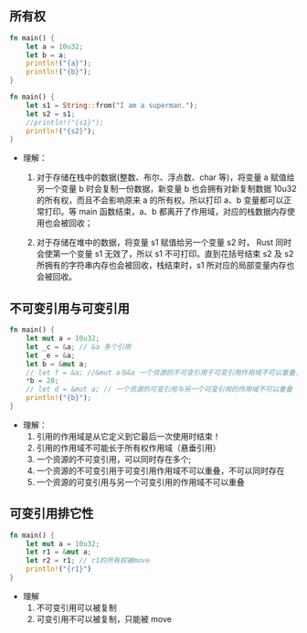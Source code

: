 ## 所有权

```rust
fn main() {
    let a = 10u32;
    let b = a;
    println!("{a}");
    println!("{b}");
}
```

```rust
fn main() {
    let s1 = String::from("I am a superman.");
    let s2 = s1;
    //println!("{s1}");
    println!("{s2}");
}
```

- 理解：

  1. 对于存储在栈中的数据(整数、布尔、浮点数、char 等)，将变量 a 赋值给另一个变量 b 时会复制一份数据，新变量 b 也会拥有对新复制数据 10u32 的所有权，而且不会影响原来 a 的所有权。所以打印 a、b 变量都可以正常打印。等 main 函数结束，a、b 都离开了作用域，对应的栈数据内存使用也会被回收；

  2. 对于存储在堆中的数据，将变量 s1 赋值给另一个变量 s2 时， Rust 同时会使第一个变量 s1 无效了，所以 s1 不可打印。直到花括号结束 s2 及 s2 所拥有的字符串内存也会被回收，栈结束时，s1 所对应的局部变量内存也会被回收。

## 不可变引用与可变引用

```rust
fn main() {
    let mut a = 10u32;
    let _c = &a; // &a 多个引用
    let _e = &a;
    let b = &mut a;
    // let f = &a; //&mut a与&a 一个资源的不可变引用于可变引用作用域不可以重叠，不可以同时存在
    *b = 20;
    // let d = &mut a; // 一个资源的可变引用与另一个可变引用的作用域不可以重叠
    println!("{b}");
}

```

- 理解：
  1. 引用的作用域是从它定义到它最后一次使用时结束！
  2. 引用的作用域不可能长于所有权作用域（悬垂引用）
  3. 一个资源的不可变引用，可以同时存在多个;
  4. 一个资源的不可变引用于可变引用作用域不可以重叠，不可以同时存在
  5. 一个资源的可变引用与另一个可变引用的作用域不可以重叠

## 可变引用排它性

```rust
fn main() {
    let mut a = 10u32;
    let r1 = &mut a;
    let r2 = r1; // r1的所有权被move
    println!("{r1}")
}
```

- 理解
  1. 不可变引用可以被复制
  2. 可变引用不可以被复制，只能被 move
